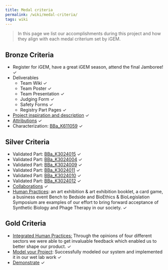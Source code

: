 ```yaml
---
title: Medal criteria
permalink: /wiki/medal-criteria/
tags: wiki
---
```


> In this page we list our accomplishments during this project and how they align with each medal criterium set by iGEM.

## Bronze Criteria

-   Register for iGEM, have a great iGEM season, attend the final Jamboree! ✓
-   Deliverables
    -   Team Wiki ✓
    -   Team Poster ✓
    -   Team Presentation ✓
    -   Judging Form ✓
    -   Safety Forms ✓
    -   Registry Part Pages ✓
-   [Project inspiration and description](/Team:Stockholm/Description) ✓
-   [Attributions](/Team:Stockholm/Attributions) ✓
-   Characterization: [BBa_K611059](http://parts.igem.org/Part:BBa_K611059) ✓

## Silver Criteria

-   Validated Part: [BBa_K3024015](http://parts.igem.org/Part:BBa_K3024015) ✓
-   Validated Part: [BBa_K3024004](http://parts.igem.org/Part:BBa_K3024004) ✓
-   Validated Part: [BBa_K3024009](http://parts.igem.org/Part:BBa_K3024009) ✓
-   Validated Part: [BBa_K3024011](http://parts.igem.org/Part:BBa_K3024011) ✓
-   Validated Part: [BBa_K3024010](http://parts.igem.org/Part:BBa_K3024010) ✓
-   Validated Part: [BBa_K3024012](http://parts.igem.org/Part:BBa_K3024012) ✓
-   [Collaborations](/Team:Stockholm/Collaborations) ✓
-   [Human Practices](/Team:Stockholm/Public_Engagement): an art exhibition & art exhibition booklet, a card game, a business event Bench to Bedside and BioEthics & BioLegislation Symposium are examples of our effort to bring forward acceptance of Synthetic Biology and Phage Therapy in our society. ✓

## Gold Criteria

-   [Integrated Human Practices:](/Team:Stockholm/Human_Practices) Through the opinions of four different sectors we were able to get invaluable feedback which enabled us to better shape our product. ✓
-   [Model your Project](Team:Stockholm/Model): Successfully modeled our system and implemented it in our wet lab work ✓
-   [Demonstrate](Team:Stockholm/Demonstrate) ✓
